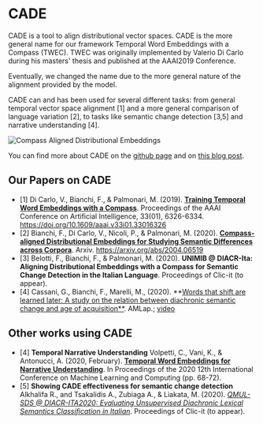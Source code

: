 # CADE

CADE is a tool to align distributional vector spaces. CADE is the more general name for our framework Temporal Word Embeddings with a Compass (TWEC).
TWEC was originally implemented by Valerio Di Carlo during his masters' thesis and published at the AAAI2019 Conference.

Eventually, we changed the name due to the more general nature of the alignment provided by the model.

CADE can and has been used for several different tasks: from general temporal vector space alignment [1]  and a more general comparison of language
variation [2], to tasks like semantic change detection [3,5] and narrative understanding [4].

![Compass Aligned Distributional Embeddings](https://raw.githubusercontent.com/vinid/cade/master/img/CADE.png)

You can find more about CADE on the [github page](https://github.com/vinid/cade) and on [this blog post](https://medium.com/@fb_vinid/aligning-temporal-diachronic-word-embeddings-with-a-compass-732ab7427955).

## Our Papers on CADE

+ [1] Di Carlo, V., Bianchi, F., & Palmonari, M. (2019). [**Training Temporal Word Embeddings with a Compass**](https://doi.org/10.1609/aaai.v33i01.33016326). Proceedings of the AAAI Conference on Artificial Intelligence, 33(01), 6326-6334. https://doi.org/10.1609/aaai.v33i01.33016326
+ [2] Bianchi, F., Di Carlo, V., Nicoli, P., & Palmonari, M. (2020). **[Compass-aligned Distributional Embeddings for Studying Semantic Differences across Corpora](https://arxiv.org/abs/2004.06519)**. Arxiv. https://arxiv.org/abs/2004.06519
+ [3] Belotti, F., Bianchi, F., & Palmonari, M. (2020). **UNIMIB @ DIACR-Ita: Aligning Distributional Embeddings with a Compass for Semantic Change Detection in the Italian Language**. Proceedings of Clic-it (to appear).
+ [4] Cassani, G., Bianchi, F., Marelli, M., (2020). **[Words that shift are learned later: A study on the relation between diachronic semantic change and age of acquisition**](https://amlap2020.github.io/a/25.pdf). AMLap.; [video](https://osf.io/qfcb2/)

## Other works using CADE

+ [4] **Temporal Narrative Understanding** Volpetti, C., Vani, K., & Antonucci, A. (2020, February). [**Temporal Word Embeddings for Narrative Understanding**](https://dl.acm.org/doi/pdf/10.1145/3383972.3383988). In Proceedings of the 2020 12th International Conference on Machine Learning and Computing (pp. 68-72).
+ [5] **Showing CADE effectiveness for semantic change detection** Alkhalifa R., and Tsakalidis A., Zubiaga A., & Liakata, M. (2020). [*QMUL-SDS @ DIACR-ITA2020: Evaluating Unsupervised Diachronic Lexical Semantics Classification in Italian*](https://arxiv.org/abs/2011.02935).  Proceedings of Clic-it (to appear).
